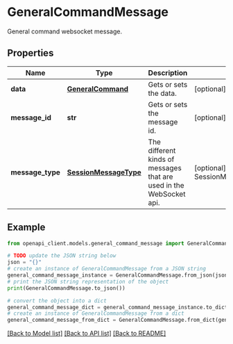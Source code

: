 # GeneralCommandMessage

General command websocket message.

## Properties

Name | Type | Description | Notes
------------ | ------------- | ------------- | -------------
**data** | [**GeneralCommand**](GeneralCommand.md) | Gets or sets the data. | [optional] 
**message_id** | **str** | Gets or sets the message id. | [optional] 
**message_type** | [**SessionMessageType**](SessionMessageType.md) | The different kinds of messages that are used in the WebSocket api. | [optional] [readonly] [default to SessionMessageType.GENERALCOMMAND]

## Example

```python
from openapi_client.models.general_command_message import GeneralCommandMessage

# TODO update the JSON string below
json = "{}"
# create an instance of GeneralCommandMessage from a JSON string
general_command_message_instance = GeneralCommandMessage.from_json(json)
# print the JSON string representation of the object
print(GeneralCommandMessage.to_json())

# convert the object into a dict
general_command_message_dict = general_command_message_instance.to_dict()
# create an instance of GeneralCommandMessage from a dict
general_command_message_from_dict = GeneralCommandMessage.from_dict(general_command_message_dict)
```
[[Back to Model list]](../README.md#documentation-for-models) [[Back to API list]](../README.md#documentation-for-api-endpoints) [[Back to README]](../README.md)


